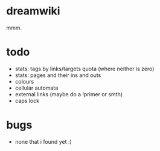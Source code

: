 # dreamwiki
mmm.

# todo
- stats: tags by links/targets quota (where neither is zero)
- stats: pages and their ins and outs
- colours
- cellular automata
- external links (maybe do a !primer or smth)
- caps lock

# bugs
- none that i found yet :)
